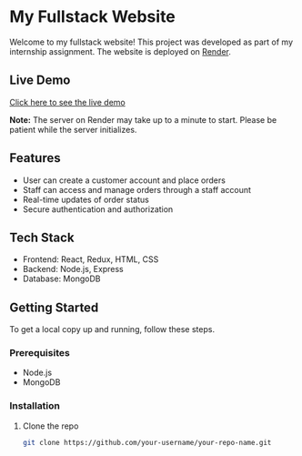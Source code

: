# My Fullstack Website

Welcome to my fullstack website! This project was developed as part of my internship assignment. The website is deployed on [Render](https://render.com/).

## Live Demo

[Click here to see the live demo](https://restaurant-app-ine.vercel.app/)

**Note:** The server on Render may take up to a minute to start. Please be patient while the server initializes.

## Features

- User can create a customer account and place orders
- Staff can access and manage orders through a staff account
- Real-time updates of order status
- Secure authentication and authorization

## Tech Stack

- Frontend: React, Redux, HTML, CSS
- Backend: Node.js, Express
- Database: MongoDB

## Getting Started

To get a local copy up and running, follow these steps.

### Prerequisites

- Node.js
- MongoDB

### Installation

1. Clone the repo
   ```sh
   git clone https://github.com/your-username/your-repo-name.git
